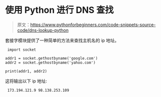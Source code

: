 # 使用 Python 进行 DNS 查找

> 原文：<https://www.pythonforbeginners.com/code-snippets-source-code/dns-lookup-python>

套接字模块提供了一种简单的方法来查找主机名的 ip 地址。

```
 import socket

addr1 = socket.gethostbyname('google.com')
addr2 = socket.gethostbyname('yahoo.com')

print(addr1, addr2) 
```

这将输出以下 ip 地址:

```
 173.194.121.9 98.138.253.109 
```